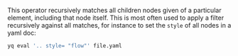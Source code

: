 This operator recursively matches all children nodes given of a particular element, including that node itself. This is most often used to apply a filter recursively against all matches, for instance to set the `style` of all nodes in a yaml doc:

```bash
yq eval '.. style= "flow"' file.yaml
```